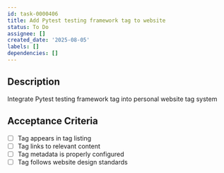 ```yaml
---
id: task-0000406
title: Add Pytest testing framework tag to website
status: To Do
assignee: []
created_date: '2025-08-05'
labels: []
dependencies: []
---
```


## Description

Integrate Pytest testing framework tag into personal website tag system

## Acceptance Criteria

- [ ] Tag appears in tag listing
- [ ] Tag links to relevant content
- [ ] Tag metadata is properly configured
- [ ] Tag follows website design standards
